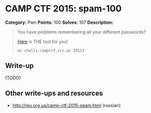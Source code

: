 # CAMP CTF 2015: spam-100

**Category:** Pwn
**Points:** 100
**Solves:** 107
**Description:**

> You have problems remembering all your different passwords?
>
> [Here](spam.py) is THE tool for you!
>
> `nc challs.campctf.ccc.ac 10113`


## Write-up

(TODO)

## Other write-ups and resources

* http://reu.org.ua/camp-ctf-2015-spam.html (russian)
